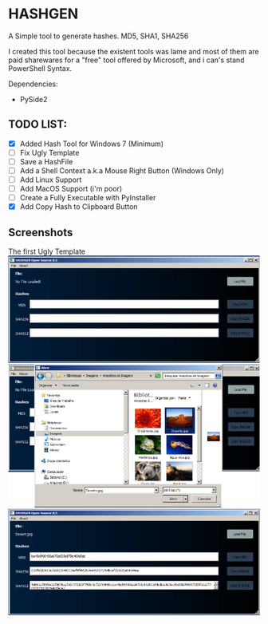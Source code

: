 # HASHGEN 
A Simple tool to generate hashes. MD5, SHA1, SHA256

I created this tool because the existent tools was lame and most of them are  paid sharewares for a "free" tool offered by Microsoft, and i can's stand PowerShell Syntax.

Dependencies:
- PySide2 

## TODO LIST:
- [x] Added Hash Tool for Windows 7 (Minimum)
- [ ] Fix Ugly Template 
- [ ] Save a HashFile 
- [ ] Add a Shell Context a.k.a Mouse Right Button (Windows Only)
- [ ] Add Linux Support
- [ ] Add MacOS Support (i'm poor)
- [ ] Create a Fully Executable with PyInstaller
- [x] Add Copy Hash to Clipboard Button

## Screenshots

The first Ugly Template
![Screenhshot After Opening](hashgen01.png)
![Loading File](hashgen02.png)
![Hash After Load](hashgen03.png)